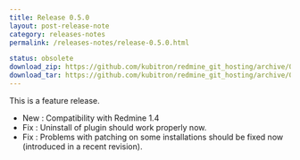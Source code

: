 ```yaml
---
title: Release 0.5.0
layout: post-release-note
category: releases-notes
permalink: /releases-notes/release-0.5.0.html

status: obsolete
download_zip: https://github.com/kubitron/redmine_git_hosting/archive/0.5.0x.zip
download_tar: https://github.com/kubitron/redmine_git_hosting/archive/0.5.0x.tar.gz
---
```


This is a feature release.

* New : Compatibility with Redmine 1.4
* Fix : Uninstall of plugin should work properly now.
* Fix : Problems with patching on some installations should be fixed now (introduced in a recent revision).
